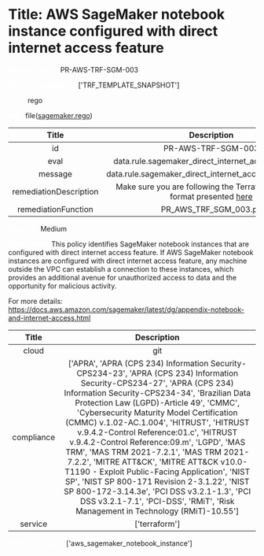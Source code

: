 



# Title: AWS SageMaker notebook instance configured with direct internet access feature


***<font color="white">Master Test Id:</font>*** PR-AWS-TRF-SGM-003

***<font color="white">Master Snapshot Id:</font>*** ['TRF_TEMPLATE_SNAPSHOT']

***<font color="white">type:</font>*** rego

***<font color="white">rule:</font>*** file([sagemaker.rego])  
  
  
  
  

|Title|Description|
| :---: | :---: |
|id|PR-AWS-TRF-SGM-003|
|eval|data.rule.sagemaker_direct_internet_access_enabled|
|message|data.rule.sagemaker_direct_internet_access_enabled_err|
|remediationDescription|Make sure you are following the Terraform template format presented <a href='https://registry.terraform.io/providers/hashicorp/aws/latest/docs/resources/sagemaker_notebook_instance' target='_blank'>here</a>|
|remediationFunction|PR_AWS_TRF_SGM_003.py|


***<font color="white">Severity:</font>*** Medium

***<font color="white">Description:</font>*** This policy identifies SageMaker notebook instances that are configured with direct internet access feature. If AWS SageMaker notebook instances are configured with direct internet access feature, any machine outside the VPC can establish a connection to these instances, which provides an additional avenue for unauthorized access to data and the opportunity for malicious activity.

For more details:
https://docs.aws.amazon.com/sagemaker/latest/dg/appendix-notebook-and-internet-access.html  
  
  

|Title|Description|
| :---: | :---: |
|cloud|git|
|compliance|['APRA', 'APRA (CPS 234) Information Security-CPS234-23', 'APRA (CPS 234) Information Security-CPS234-27', 'APRA (CPS 234) Information Security-CPS234-34', 'Brazilian Data Protection Law (LGPD)-Article 49', 'CMMC', 'Cybersecurity Maturity Model Certification (CMMC) v.1.02-AC.1.004', 'HITRUST', 'HITRUST v.9.4.2-Control Reference:01.c', 'HITRUST v.9.4.2-Control Reference:09.m', 'LGPD', 'MAS TRM', 'MAS TRM 2021-7.2.1', 'MAS TRM 2021-7.2.2', 'MITRE ATT&CK', 'MITRE ATT&CK v10.0-T1190 - Exploit Public-Facing Application', 'NIST SP', 'NIST SP 800-171 Revision 2-3.1.22', 'NIST SP 800-172-3.14.3e', 'PCI DSS v3.2.1-1.3', 'PCI DSS v3.2.1-7.1', 'PCI-DSS', 'RMiT', 'Risk Management in Technology (RMiT)-10.55']|
|service|['terraform']|


***<font color="white">Resource Types:</font>*** ['aws_sagemaker_notebook_instance']


[sagemaker.rego]: https://github.com/prancer-io/prancer-compliance-test/tree/master/aws/terraform/sagemaker.rego
